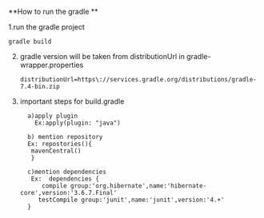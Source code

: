 **How to run the gradle **


      
1.run the gradle project 
                 
    gradle build 


2.  gradle version will be taken from distributionUrl in gradle-wrapper.properties

        distributionUrl=https\://services.gradle.org/distributions/gradle-7.4-bin.zip

3.   important steps for build.gradle
        
           a)apply plugin
             Ex:apply(plugin: "java")
  
           b) mention repository
           Ex: repostories(){
            mavenCentral()
            }

           c)mention dependencies
            Ex:  dependencies {
               compile group:'org.hibernate',name:'hibernate-core',version:'3.6.7.Final'
              testCompile group:'junit',name:'junit',version:'4.+' 
           }

          
       

   